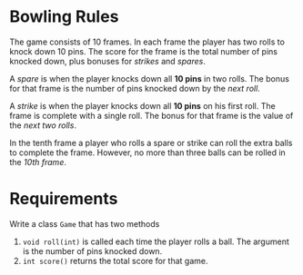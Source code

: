 # Bowling Rules

The game consists of 10 frames. In each frame the player has two rolls to knock down 10 pins.
The score for the frame is the total number of pins knocked down, plus bonuses for _strikes_ and _spares_.

A _spare_ is when the player knocks down all **10 pins** in two rolls.
The bonus for that frame is the number of pins knocked down by the _next roll_.

A _strike_ is when the player knocks down all **10 pins** on his first roll.
The frame is complete with a single roll. The bonus for that frame is the value of the _next two rolls_.

In the tenth frame a player who rolls a spare or strike can roll the extra balls to complete the frame.
However, no more than three balls can be rolled in the _10th frame_.

# Requirements
Write a class `Game` that has two methods

1. `void roll(int)` is called each time the player rolls a ball. The argument is the number of
pins knocked down.
2. `int score()` returns the total score for that game.
